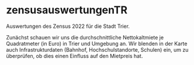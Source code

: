 # zensusauswertungenTR
Auswertungen des Zensus 2022 für die Stadt Trier.

Zunächst schauen wir uns die durchschnittliche Nettokaltmiete je Quadratmeter (in Euro) in Trier und Umgebung an. Wir blenden in der Karte auch Infrastrukturdaten (Bahnhof, Hochschulstandorte, Schulen) ein, um zu überprüfen, ob dies einen Einfluss auf den Mietpreis hat.
